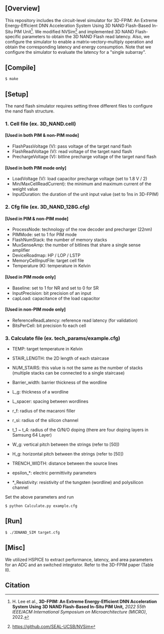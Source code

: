 ## [Overview]

This repository includes the circuit-level simulator for 3D-FPIM: An Extreme Energy-Efficient DNN Acceleration System Using 3D NAND Flash-Based In-Situ PIM Unit[^1].
We modified NVSim[^2] and implemented 3D NAND Flash-specific parameters to obtain the 3D NAND Flash read latency.
Also, we configure the simulator to enable a matrix-vectory-multiply operation and obtain the corresponding latency and energy consumption.
Note that we configure the simulator to evaluate the latency for a "single subarray".



## [Compile]
```sh 
$ make
```
## [Setup]

The nand flash simulator requires setting three different files to configure the nand flash structure.

### 1. Cell file (ex. 3D\_NAND.cell)

#### [Used in both PIM \& non-PIM mode]
- FlashPassVoltage (V): pass voltage of the target nand flash
- FlashReadVoltage (V): read voltage of the target nand flash
- PrechargeVoltage (V): bitline precharge voltage of the target nand flash

#### [Used in both PIM mode only]
- LoadVoltage (V): load capacitor precharge voltage (set to 1.8 V / 2)
- Min/MaxCellReadCurrent): the minimum and maximum current of the weight value
- InputDuration: the duration of the unit input value (set to 1ns in 3D-FPIM)

### 2. Cfg file (ex. 3D\_NAND\_128G.cfg)

#### [Used in PIM \& non-PIM mode]
- ProcessNode: technology of the row decoder and precharger (22nm)
- PIMMode: set to 1 for PIM mode
- FlashNumStack: the number of memory stacks
- MuxSenseAmp: the number of bitlines that share a single sense amplifier
- DeviceRoadmap: HP / LOP / LSTP
- MemoryCellInputFile: target cell file
- Temperature (K): temperature in Kelvin

#### [Used in PIM mode only]
- Baseline: set to 1 for NR and set to 0 for SR
- InputPrecision: bit precision of an input
- capLoad: capacitance of the load capacitor

#### [Used in non-PIM mode only]
- ReferenceReadLatency: reference read latency (for validation)
- BitsPerCell: bit precision fo each cell

### 3. Calculate file (ex. tech\_params/example.cfg)
- TEMP: target temperature in Kelvin
- STAIR\_LENGTH: the 2D length of each staircase
- NUM\_STAIRS: this value is not the same as the number of stacks (multiple stacks can be connected to a single staircase)
- Barrier\_width: barrier thickness of the wordline
- L\_g: thickness of a wordline
- L\_spacer: spacing between wordlines
- r\_f: radius of the macaroni filler
- r\_si: radius of the silicon channel
- t\_1 ~ t\_4: radius of the O/N/O doping (there are four doping layers in Samsung 64 Layer)
- W\_g: vertical pitch between the strings (refer to [50])
- H\_g: horizontal pitch between the strings  (refer to [50])
- TRENCH\_WIDTH: distance between the source lines

- epsilon\_\*: electric permittivity parameters
- \*\_Resistivity: resistivity of the tungsten (wordline) and polysilicon channel

Set the above parameters and run
```sh 
$ python Calculate.py example.cfg
```

## [Run]
```sh 
$ ./3DNAND_SIM target.cfg
```

## [Misc]

We utilized HSPICE to extract performance, latency, and area parameters for an ADC and an switched integrator.
Refer to the 3D-FPIM paper (Table II).


## Citation

[^1]: H. Lee et al., **3D-FPIM: An Extreme Energy-Efficient DNN Acceleration System Using 3D NAND Flash-Based In-Situ PIM Unit,** *2022 55th IEEE/ACM International Symposium on Microarchitecture (MICRO)*, 2022.
[^2]: https://github.com/SEAL-UCSB/NVSim
